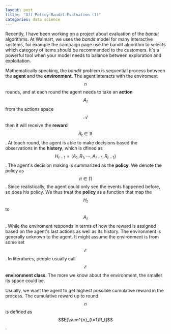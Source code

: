 ```yaml
---
layout: post
title:  "Off Policy Bandit Evaluation (1)"
categories: data science
---
```


Recently, I have been working on a project about evaluation of the _bandit_ algorithms. At Walmart, we uses the _bandit_ model for many interactive systems, for example the campaign page use the bandit algorithm to selects which category of items should be recommended to the customers. It's a powerful tool when your model needs to balance between exploration and exploitation. 

Mathematically speaking, the _bandit_ problem is sequential process between the __agent__ and the __environment__. The agent interacts with the enviroment $$n$$ rounds, and at each round the agent needs to take an __action__ $$A_t$$ from the actions space $$\mathcal{A}$$ then it will receive the __reward__ $$R_t \in \mathbb{R} $$. At teach round, the agent is able to make decisions based the observations in the __history__, which is dfined as $$H_{t-1} = (A_1, R_1, \cdots, A_{t-1}, R_{t-1})$$. The agent's decision making is summarized as the __policy__. We denote the policy as $$\pi \in \prod$$. Since realistically, the agent could only see the events happened before, so does his policy. We thus treat the __policy__ as a function that map the $$H_t$$ to $$A_t$$. While the enviroment responds in terms of how the reward is assigned based on the agent's last actions as well as its history. The environment is generally unknown to the agent. It might assume the environment is from some set $$\mathcal{E}$$. In literatures, people usually call $$\mathcal{E}$$ __environment class__. The more we know about the environment, the smaller its space could be. 

Usually, we want the agent to get highest possible cumulative reward in the process. The cumulative reward up to round $$n$$ is defined as $$E[\sum^{n}_{t=1}R_t]$$. 



